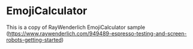 # EmojiCalculator
This is a copy of RayWenderlich EmojiCalculator sample (https://www.raywenderlich.com/949489-espresso-testing-and-screen-robots-getting-started)

